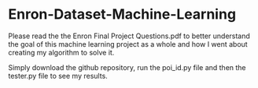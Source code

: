 # Enron-Dataset-Machine-Learning

Please read the the Enron Final Project Questions.pdf to better understand the goal of this machine learning project as a whole and how I went about creating my algorithm to solve it.

Simply download the github repository, run the poi_id.py file and then the tester.py file to see my results. 
